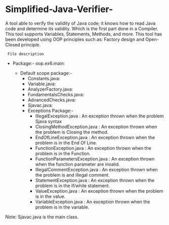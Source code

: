 # Simplified-Java-Verifier-
A tool able to verify the validity of Java code; it knows how to read Java code and determine its validity. Which is the first part done in a Compiler. This tool supports Variables, Statements, Methods, and more. This tool has been developed using OOP principles such as: Factory design and Open-Closed principle.


     File description     


* Package:- oop.ex6.main:

    *  Default scope package:-
        * Constants.java:
        * Variable.java:
        * AnalyzerFactory.java:
        * FundamentalsChecks.java:
        * AdvancedChecks.java:
        * Sjavac.java:
        * Exceptions Package:-
            * IllegalException.java : An exception thrown when the problem Sjava syntax
            * ClosingMethodException.java : An exception thrown when the problem is Closing the method.
            * EndOfLineException.java : An exception thrown when the problem is in the End Of Line.
            * FunctionException.java : An exception thrown when the problem is in the Function.
            * FunctionParametersException.java : An exception thrown when the function parameter are invalid.
            * IllegalCommentException.java : An exception thrown when the problem is and illegal comment.
            * StatementException.java :  An exception thrown when the problem is in the if/while statement.
            * ValueException.java : An exception thrown when the problem is in the value.
            * VariableException.java :  An exception thrown when the problem is in the variable.

Note: Sjavac.java is the main class.

